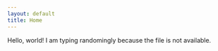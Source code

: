 ```yaml
---
layout: default
title: Home
---
```


Hello, world!
I am typing randomingly because the file is not available.
